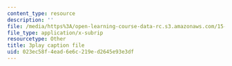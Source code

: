 ```yaml
---
content_type: resource
description: ''
file: /media/https%3A/open-learning-course-data-rc.s3.amazonaws.com/15-390-new-enterprises-spring-2013/023ec58f4ead6e6c219ed2645e93e3df_Ma3ANiGPVNU.srt
file_type: application/x-subrip
resourcetype: Other
title: 3play caption file
uid: 023ec58f-4ead-6e6c-219e-d2645e93e3df
---
```

